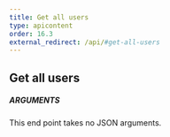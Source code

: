 ```yaml
---
title: Get all users
type: apicontent
order: 16.3
external_redirect: /api/#get-all-users
---
```


## Get all users
##### ARGUMENTS

This end point takes no JSON arguments.